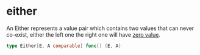 # either

An Either represents a value pair which contains two values that can never co-exist, either the left one the right one will have [zero value](https://go.dev/ref/spec#The_zero_value).

```go
type Either[E, A comparable] func() (E, A)
```
